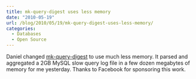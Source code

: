 ```yaml
---
title: mk-query-digest uses less memory
date: "2010-05-19"
url: /blog/2010/05/19/mk-query-digest-uses-less-memory/
categories:
  - Databases
  - Open Source
---
```

Daniel changed [mk-query-digest][1] to use much less memory. It parsed and aggregated a 2GB MySQL slow query log file in a few dozen megabytes of memory for me yesterday. Thanks to Facebook for sponsoring this work.

 [1]: http://www.maatkit.org/
